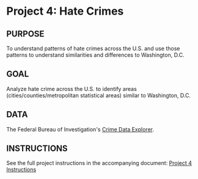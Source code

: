 # Project 4: Hate Crimes

## PURPOSE 
To understand patterns of hate crimes across the U.S. and use those patterns to understand similarities and differences to Washington, D.C.

## GOAL
Analyze hate crime across the U.S. to identify areas (cities/counties/metropolitan statistical areas) similar to Washington, D.C.

## DATA
The Federal Bureau of Investigation's [Crime Data Explorer](https://cde.ucr.cjis.gov/LATEST/webapp/#/pages/downloads).

## INSTRUCTIONS
See the full project instructions in the accompanying document: [Project 4 Instructions](instructions/Project4_Instructions.pdf)
